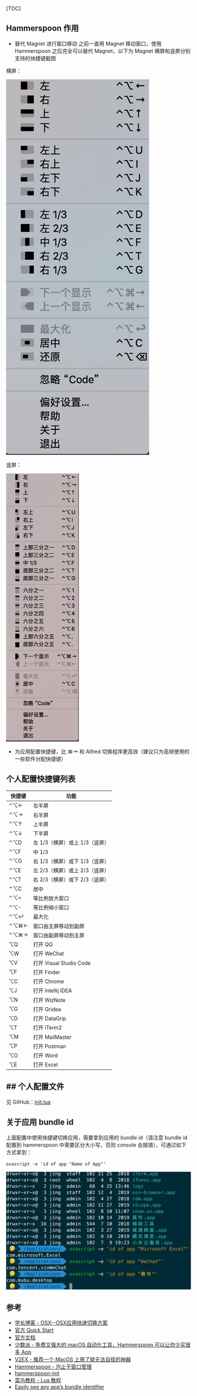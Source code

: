 [TOC]

## Hammerspoon 作用
- 替代 Magnet 进行窗口移动
之前一直用 Magnet 移动窗口，使用 Hammerspoon 之后完全可以替代 Magnet，以下为 Magnet 横屏和竖屏分别支持的快捷键截图

横屏：

![image](./images/horizontal.png)

竖屏：

![image](./images/vertical.png)

- 为应用配置快捷键，比 ⌘⇥ 和 Alfred 切换程序更高效（建议只为高频使用的一些软件分配快捷键）

## 个人配置快捷键列表

快捷键|功能
-|-
⌃⌥←|左半屏
⌃⌥→|右半屏
⌃⌥↑|上半屏
⌃⌥↓|下半屏
⌃⌥D|左 1/3（横屏）或上 1/3（竖屏）
⌃⌥F|中 1/3
⌃⌥G|右 1/3（横屏）或下 1/3（竖屏）
⌃⌥E|左 2/3（横屏）或上 2/3（竖屏）
⌃⌥T|右 2/3（横屏）或下 2/3（竖屏）
⌃⌥C|居中
⌃⌥=|等比例放大窗口
⌃⌥-|等比例缩小窗口
⌃⌥↩︎|最大化
⌃⌥⌘←|窗口由主屏移动到副屏
⌃⌥⌘→|窗口由副屏移动到主屏
⌥Q|打开 QQ
⌥W|打开 WeChat
⌥V|打开 Visual Studio Code
⌥F|打开 Finder
⌥C|打开 Chrome
⌥J|打开 Intellij IDEA
⌥N|打开 WizNote
⌥G|打开 Gridea
⌥D|打开 DataGrip
⌥T|打开 iTerm2
⌥M|打开 MailMaster
⌥P|打开 Postman
⌥O|打开 Word
⌥E|打开 Excel

## ## 个人配置文件

见 GitHub：[init.lua](init.lua)

## 关于应用 bundle id

上面配置中使用快捷键切换应用，需要拿到应用的 bundle id（请注意 bundle id 配置到 hammerspoon 中需要区分大小写，否则 console 会报错），可通过如下方式拿到：
```
osascript -e 'id of app "Name of App"'
```

![image](./images/bundleid.png)

## 参考
- [学长博客 - OSX--OSX应用快速切换方案](https://mrdear.cn/posts/osx_app_switcher.html)
- [官方 Quick Start](https://www.hammerspoon.org/go/)
- [官方文档](http://www.hammerspoon.org/docs/)
- [少数派 - 免费又强大的 macOS 自动化工具，Hammerspoon 可以让你少买很多 App](https://sspai.com/post/53992)
- [V2EX - 推荐一个 MacOS 上用了就无法自拔的神器](https://www.v2ex.com/t/553241)
- [Hammerspoon - 岂止于窗口管理](https://zhuanlan.zhihu.com/p/72499152)
- [hammerspoon-init](https://github.com/rtoshiro/hammerspoon-init)
- [菜鸟教程 - Lua 教程](https://www.runoob.com/lua/lua-tutorial.html)
- [Easily see any app’s bundle identifier](https://robservatory.com/easily-see-any-apps-bundle-identifier/)
